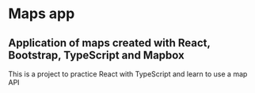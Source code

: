 # Maps app

## Application of maps created with React, Bootstrap, TypeScript and Mapbox

This is a project to practice React with TypeScript and learn to use a map API
